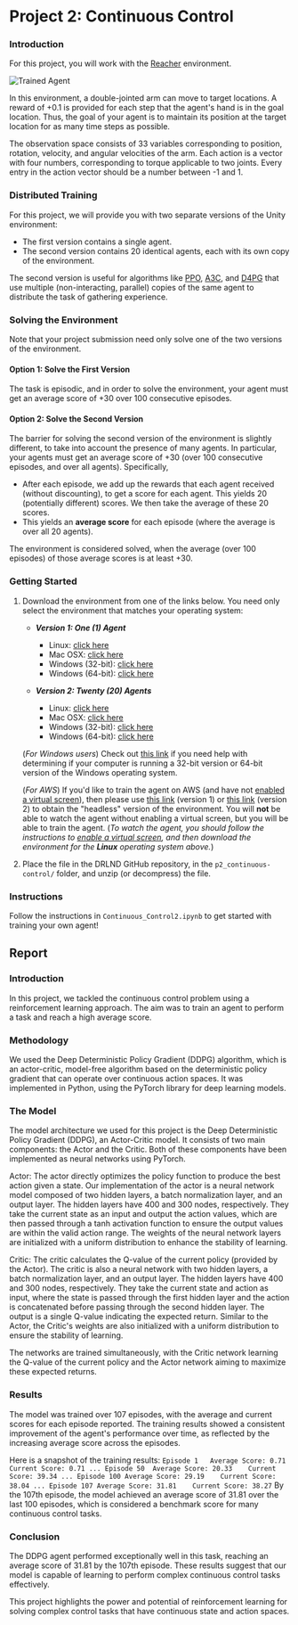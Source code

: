 [//]: # (Image References)

[image1]: https://user-images.githubusercontent.com/10624937/43851024-320ba930-9aff-11e8-8493-ee547c6af349.gif "Trained Agent"
[image2]: https://user-images.githubusercontent.com/10624937/43851646-d899bf20-9b00-11e8-858c-29b5c2c94ccc.png "Crawler"


# Project 2: Continuous Control

### Introduction

For this project, you will work with the [Reacher](https://github.com/Unity-Technologies/ml-agents/blob/master/docs/Learning-Environment-Examples.md#reacher) environment.

![Trained Agent][image1]

In this environment, a double-jointed arm can move to target locations. A reward of +0.1 is provided for each step that the agent's hand is in the goal location. Thus, the goal of your agent is to maintain its position at the target location for as many time steps as possible.

The observation space consists of 33 variables corresponding to position, rotation, velocity, and angular velocities of the arm. Each action is a vector with four numbers, corresponding to torque applicable to two joints. Every entry in the action vector should be a number between -1 and 1.

### Distributed Training

For this project, we will provide you with two separate versions of the Unity environment:
- The first version contains a single agent.
- The second version contains 20 identical agents, each with its own copy of the environment.  

The second version is useful for algorithms like [PPO](https://arxiv.org/pdf/1707.06347.pdf), [A3C](https://arxiv.org/pdf/1602.01783.pdf), and [D4PG](https://openreview.net/pdf?id=SyZipzbCb) that use multiple (non-interacting, parallel) copies of the same agent to distribute the task of gathering experience.  

### Solving the Environment

Note that your project submission need only solve one of the two versions of the environment. 

#### Option 1: Solve the First Version

The task is episodic, and in order to solve the environment,  your agent must get an average score of +30 over 100 consecutive episodes.

#### Option 2: Solve the Second Version

The barrier for solving the second version of the environment is slightly different, to take into account the presence of many agents.  In particular, your agents must get an average score of +30 (over 100 consecutive episodes, and over all agents).  Specifically,
- After each episode, we add up the rewards that each agent received (without discounting), to get a score for each agent.  This yields 20 (potentially different) scores.  We then take the average of these 20 scores. 
- This yields an **average score** for each episode (where the average is over all 20 agents).

The environment is considered solved, when the average (over 100 episodes) of those average scores is at least +30. 

### Getting Started

1. Download the environment from one of the links below.  You need only select the environment that matches your operating system:

    - **_Version 1: One (1) Agent_**
        - Linux: [click here](https://s3-us-west-1.amazonaws.com/udacity-drlnd/P2/Reacher/one_agent/Reacher_Linux.zip)
        - Mac OSX: [click here](https://s3-us-west-1.amazonaws.com/udacity-drlnd/P2/Reacher/one_agent/Reacher.app.zip)
        - Windows (32-bit): [click here](https://s3-us-west-1.amazonaws.com/udacity-drlnd/P2/Reacher/one_agent/Reacher_Windows_x86.zip)
        - Windows (64-bit): [click here](https://s3-us-west-1.amazonaws.com/udacity-drlnd/P2/Reacher/one_agent/Reacher_Windows_x86_64.zip)

    - **_Version 2: Twenty (20) Agents_**
        - Linux: [click here](https://s3-us-west-1.amazonaws.com/udacity-drlnd/P2/Reacher/Reacher_Linux.zip)
        - Mac OSX: [click here](https://s3-us-west-1.amazonaws.com/udacity-drlnd/P2/Reacher/Reacher.app.zip)
        - Windows (32-bit): [click here](https://s3-us-west-1.amazonaws.com/udacity-drlnd/P2/Reacher/Reacher_Windows_x86.zip)
        - Windows (64-bit): [click here](https://s3-us-west-1.amazonaws.com/udacity-drlnd/P2/Reacher/Reacher_Windows_x86_64.zip)
    
    (_For Windows users_) Check out [this link](https://support.microsoft.com/en-us/help/827218/how-to-determine-whether-a-computer-is-running-a-32-bit-version-or-64) if you need help with determining if your computer is running a 32-bit version or 64-bit version of the Windows operating system.

    (_For AWS_) If you'd like to train the agent on AWS (and have not [enabled a virtual screen](https://github.com/Unity-Technologies/ml-agents/blob/master/docs/Training-on-Amazon-Web-Service.md)), then please use [this link](https://s3-us-west-1.amazonaws.com/udacity-drlnd/P2/Reacher/one_agent/Reacher_Linux_NoVis.zip) (version 1) or [this link](https://s3-us-west-1.amazonaws.com/udacity-drlnd/P2/Reacher/Reacher_Linux_NoVis.zip) (version 2) to obtain the "headless" version of the environment.  You will **not** be able to watch the agent without enabling a virtual screen, but you will be able to train the agent.  (_To watch the agent, you should follow the instructions to [enable a virtual screen](https://github.com/Unity-Technologies/ml-agents/blob/master/docs/Training-on-Amazon-Web-Service.md), and then download the environment for the **Linux** operating system above._)

2. Place the file in the DRLND GitHub repository, in the `p2_continuous-control/` folder, and unzip (or decompress) the file. 

### Instructions

Follow the instructions in `Continuous_Control2.ipynb` to get started with training your own agent!  

## Report
### Introduction
In this project, we tackled the continuous control problem using a reinforcement learning approach. The aim was to train an agent to perform a task and reach a high average score.  
  
### Methodology  
We used the Deep Deterministic Policy Gradient (DDPG) algorithm, which is an actor-critic, model-free algorithm based on the deterministic policy gradient that can operate over continuous action spaces. It was implemented in Python, using the PyTorch library for deep learning models.  
  
### The Model  
The model architecture we used for this project is the Deep Deterministic Policy Gradient (DDPG), an Actor-Critic model. It consists of two main components: the Actor and the Critic. Both of these components have been implemented as neural networks using PyTorch.   
  
Actor: The actor directly optimizes the policy function to produce the best action given a state. Our implementation of the actor is a neural network model composed of two hidden layers, a batch normalization layer, and an output layer. The hidden layers have 400 and 300 nodes, respectively. They take the current state as an input and output the action values, which are then passed through a tanh activation function to ensure the output values are within the valid action range. The weights of the neural network layers are initialized with a uniform distribution to enhance the stability of learning.
  
Critic: The critic calculates the Q-value of the current policy (provided by the Actor). The critic is also a neural network with two hidden layers, a batch normalization layer, and an output layer. The hidden layers have 400 and 300 nodes, respectively. They take the current state and action as input, where the state is passed through the first hidden layer and the action is concatenated before passing through the second hidden layer. The output is a single Q-value indicating the expected return. Similar to the Actor, the Critic's weights are also initialized with a uniform distribution to ensure the stability of learning.
  
The networks are trained simultaneously, with the Critic network learning the Q-value of the current policy and the Actor network aiming to maximize these expected returns.
  
### Results
The model was trained over 107 episodes, with the average and current scores for each episode reported. The training results showed a consistent improvement of the agent's performance over time, as reflected by the increasing average score across the episodes.
  
Here is a snapshot of the training results:
`
Episode 1	Average Score: 0.71 	Current Score: 0.71
...
Episode 50	Average Score: 20.33 	Current Score: 39.34
...
Episode 100	Average Score: 29.19 	Current Score: 38.04
...
Episode 107	Average Score: 31.81 	Current Score: 38.27
`
By the 107th episode, the model achieved an average score of 31.81 over the last 100 episodes, which is considered a benchmark score for many continuous control tasks.  

### Conclusion
The DDPG agent performed exceptionally well in this task, reaching an average score of 31.81 by the 107th episode. These results suggest that our model is capable of learning to perform complex continuous control tasks effectively.

This project highlights the power and potential of reinforcement learning for solving complex control tasks that have continuous state and action spaces.
